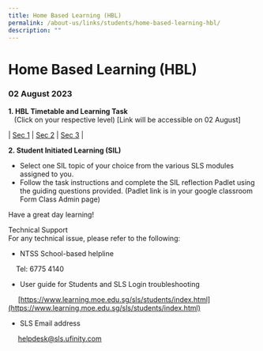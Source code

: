 ```yaml
---
title: Home Based Learning (HBL)
permalink: /about-us/links/students/home-based-learning-hbl/
description: ""
---
```

Home Based Learning (HBL)
=========================

  
### 02 August 2023 
**1. HBL Timetable and Learning Task**   
   (Click on your respective level) \[Link will be accessible on 02 August\]  
	 

| [Sec 1](https://docs.google.com/spreadsheets/d/1aMo2XI_2uOeAZb7AmtTyV9qCkDHciiT_-NjaUtsYA4U/edit#gid=14012182)     | [Sec 2](https://docs.google.com/spreadsheets/d/1mMa_FFg1WhlEhodbRTXtIbP5OpYS_SpjNKPbQ2ZyYIo/edit#gid=14012182)     | [Sec 3](https://docs.google.com/spreadsheets/d/1AXPZwMc4_NkZ4JqhRBmkWEeA0MMWK33gab0in2oXNMY/edit#gid=14012182)    |


**2. Student Initiated Learning (SIL)**

*   Select one SIL topic of your choice from the various SLS modules assigned to you.
*   Follow the task instructions and complete the SIL reflection Padlet using the guiding questions provided. (Padlet link is in your google classroom Form Class Admin page)

Have a great day learning!  
  
Technical Support  
For any technical issue, please refer to the following:  

*   NTSS School-based helpline

    Tel: 6775 4140

*   User guide for Students and SLS Login troubleshooting

     [https://www.learning.moe.edu.sg/sls/students/index.html](https://www.learning.moe.edu.sg/sls/students/index.html)  
  

*   SLS Email address

     [helpdesk@sls.ufinity.com](mailto:helpdesk@sls.ufinity.com)
